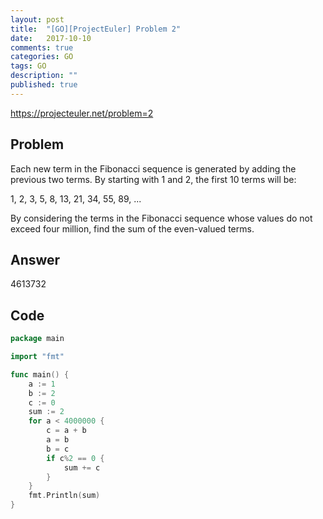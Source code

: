 ```yaml
---
layout: post
title:  "[GO][ProjectEuler] Problem 2"
date:   2017-10-10
comments: true
categories: GO
tags: GO 
description: ""
published: true
---
```


https://projecteuler.net/problem=2

## Problem

Each new term in the Fibonacci sequence is generated by adding the previous two terms. By starting with 1 and 2, the first 10 terms will be:

1, 2, 3, 5, 8, 13, 21, 34, 55, 89, ...

By considering the terms in the Fibonacci sequence whose values do not exceed four million, find the sum of the even-valued terms.


## Answer

4613732


## Code

```go
package main

import "fmt"

func main() {
	a := 1
	b := 2
	c := 0
	sum := 2
	for a < 4000000 {
		c = a + b
		a = b
		b = c
		if c%2 == 0 {
			sum += c
		}
	}
	fmt.Println(sum)
}
```
